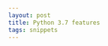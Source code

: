 ```yaml
---
layout: post
title: Python 3.7 features 
tags: snippets
---
```



<script src="https://gist.github.com/selimslab/0e023776e4a24837921e8774c465531d.js"></script>